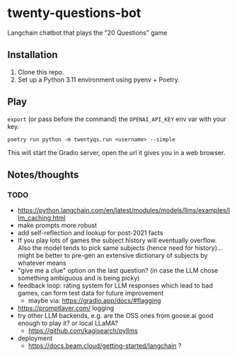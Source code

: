 # twenty-questions-bot
Langchain chatbot that plays the "20 Questions" game

## Installation

1. Clone this repo.
2. Set up a Python 3.11 environment using pyenv + Poetry.

## Play

`export` (or pass before the command) the `OPENAI_API_KEY` env var with your key.

```
poetry run python -m twentyqs.run <username> --simple
```

This will start the Gradio server, open the url it gives you in a web browser.

## Notes/thoughts

### TODO

- https://python.langchain.com/en/latest/modules/models/llms/examples/llm_caching.html
- make prompts more robust
- add self-reflection and lookup for post-2021 facts
- If you play lots of games the subject history will eventually overflow. Also the model tends to pick same subjects (hence need for history)... might be better to pre-gen an extensive dictionary of subjects by whatever means
- "give me a clue" option on the last question? (in case the LLM chose something ambiguous and is being picky)
- feedback loop: rating system for LLM responses which lead to bad games, can form test data for future improvement
  - maybe via: https://gradio.app/docs/#flagging
- https://promptlayer.com/ logging
- try other LLM backends, e.g. are the OSS ones from goose.ai good enough to play it? or local LLaMA?
  - https://github.com/kagisearch/pyllms
- deployment
  - https://docs.beam.cloud/getting-started/langchain ?
